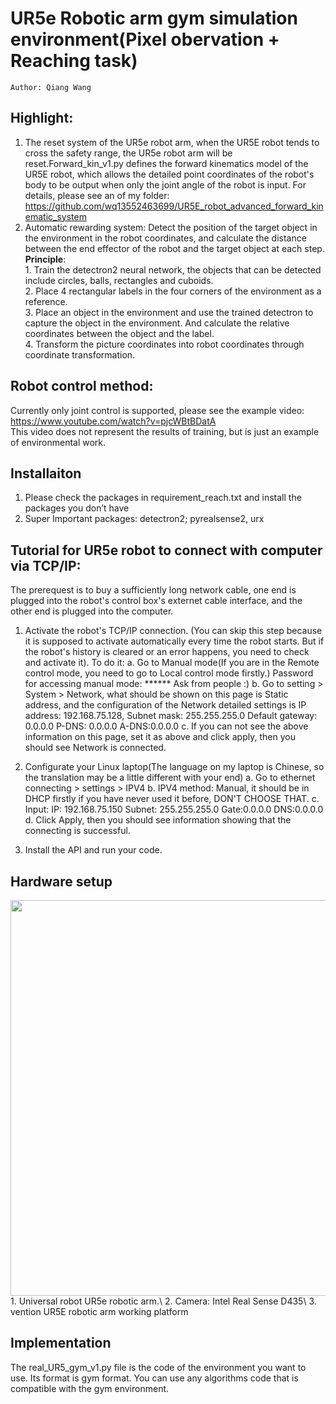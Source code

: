# UR5e Robotic arm gym simulation environment(Pixel obervation + Reaching task)
    Author: Qiang Wang
    
## Highlight:
1. The reset system of the UR5e robot arm, when the UR5E robot tends to cross the safety range, the UR5e robot arm will be reset.Forward_kin_v1.py defines the forward kinematics model of the UR5E robot, which allows the detailed point coordinates of the robot's body to be output when only the joint angle of the robot is input. For details, please see an of my folder: https://github.com/wq13552463699/UR5E_robot_advanced_forward_kinematic_system
2. Automatic rewarding system: Detect the position of the target object in the environment in the robot coordinates, and calculate the distance between the end effector of the robot and the target object at each step.\
    **Principle**: \
    	       1. Train the detectron2 neural network, the objects that can be detected include circles, balls, rectangles and cuboids.\
               2. Place 4 rectangular labels in the four corners of the environment as a reference.\
               3. Place an object in the environment and use the trained detectron to capture the object in the environment. And calculate the relative coordinates between the object and the label.\
               4. Transform the picture coordinates into robot coordinates through coordinate transformation.
               
## Robot control method: 
Currently only joint control is supported, please see the example video: https://www.youtube.com/watch?v=pjcWBtBDatA \
		This video does not represent the results of training, but is just an example of environmental work.

## Installaiton
1. Please check the packages in requirement_reach.txt and install the packages you don’t have
2. Super Important packages: detectron2; pyrealsense2, urx

## Tutorial for UR5e robot to connect with computer via TCP/IP:
The prerequest is to buy a sufficiently long network cable, one end is plugged into the robot's control box's externet cable interface, and the other end is plugged into the computer.
1. Activate the robot's TCP/IP connection. (You can skip this step because it is supposed to activate automatically every time the robot starts. But if the robot's history is cleared or an error happens, you need to check and activate it). To do it:
	a. Go to Manual mode(If you are in the Remote control mode, you need to go to Local control mode firstly.) Password for accessing manual mode: ****** Ask from people :)
	b. Go to setting > System > Network, what should be shown on this page is Static address, and the configuration of the Network detailed settings is IP address: 192.168.75.128, Subnet mask: 255.255.255.0
		Default gateway: 0.0.0.0  P-DNS: 0.0.0.0 A-DNS:0.0.0.0
	c. If you can not see the above information on this page, set it as above and click apply, then you should see Network is connected.

2. Configurate your Linux laptop(The language on my laptop is Chinese, so the translation may be a little different with your end)
	a. Go to ethernet connecting > settings > IPV4
	b. IPV4 method: Manual, it should be in DHCP firstly if you have never used it before, DON'T CHOOSE THAT.
	c. Input:  IP: 192.168.75.150   Subnet: 255.255.255.0   Gate:0.0.0.0  DNS:0.0.0.0
	d. Click Apply, then you should see information showing that the connecting is successful.

3. Install the API and run your code.

## Hardware setup
<img src="https://github.com/wq13552463699/UR5E_robot_gym_env_Real_and_Sim/blob/main/Real%20UR5e/images/42c2a3ff536ac961c121369f277d9c9.jpg" width="633" >
	1. Universal robot UR5e robotic arm.\
	2. Camera: Intel Real Sense D435\
	3. vention UR5E robotic arm working platform

## Implementation
The real_UR5_gym_v1.py file is the code of the environment you want to use. Its format is gym format. You can use any algorithms code that is compatible with the gym environment.
